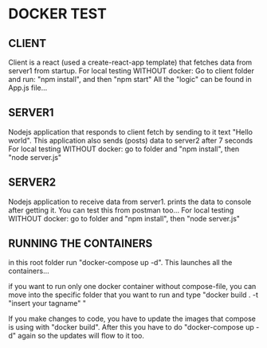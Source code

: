 # DOCKER TEST

## CLIENT
Client is a react (used a create-react-app template) that fetches data from server1 from startup. 
For local testing WITHOUT docker: Go to client folder and run: "npm install", and then "npm start"
All the "logic" can be found in App.js file...

## SERVER1
Nodejs application that responds to client fetch by sending to it text "Hello world".
This application also sends (posts) data to server2 after 7 seconds
For local testing WITHOUT docker: go to folder and "npm install", then "node server.js"

## SERVER2
Nodejs application to receive data from server1. prints the data to console after getting it. You can test this from postman too...
For local testing WITHOUT docker: go to folder and "npm install", then "node server.js"

## RUNNING THE CONTAINERS
in this root folder run "docker-compose up -d". This launches all the containers...

if you want to run only one docker container without compose-file, you can move into the specific folder that you
want to run and type "docker build . -t "insert your tagname" "

If you make changes to code, you have to update the images that compose is using with "docker build".
After this you have to do "docker-compose up -d" again so the updates will flow to it too.